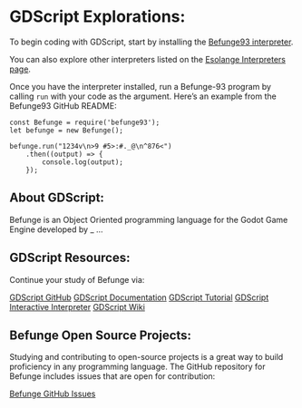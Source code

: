 # GDScript Explorations:

To begin coding with GDScript, start by installing the [Befunge93 interpreter](https://github.com/amicloud/befunge93). 

You can also explore other interpreters listed on the [Esolange Interpreters page](https://esolangs.org/wiki/Befunge#Interpreters).

Once you have the interpreter installed, run a Befunge-93 program by calling `run` with your code as the argument. Here’s an example from the Befunge93 GitHub README:

```
const Befunge = require('befunge93');
let befunge = new Befunge();

befunge.run("1234v\n>9 #5>:#._@\n^876<")
    .then((output) => {
        console.log(output);
    });
```

## About GDScript:

Befunge is an Object Oriented programming language for the Godot Game Engine developed by _ ...

## GDScript Resources:

Continue your study of Befunge via:

[GDScript GitHub]()
[GDScript Documentation]()
[GDScript Tutorial](https://gdquest.github.io/learn-gdscript/?ref=godot-docs)
[GDScript Interactive Interpreter]()
[GDScript Wiki]()

## Befunge Open Source Projects:

Studying and contributing to open-source projects is a great way to build proficiency in any programming language. The GitHub repository for Befunge includes issues that are open for contribution:

[Befunge GitHub Issues](https://github.com/catseye/Befunge-93/issues)